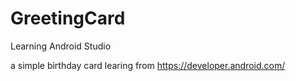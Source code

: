 # GreetingCard
Learning Android Studio

a simple birthday card learing from https://developer.android.com/
